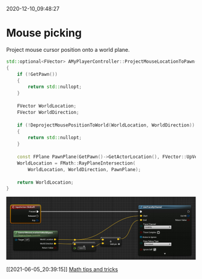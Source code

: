 2020-12-10_09:48:27

# Mouse picking


Project mouse cursor position onto a world plane.

```c++
std::optional<FVector> AMyPlayerController::ProjectMouseLocationToPawn() const
{
    if (!GetPawn())
    {
        return std::nullopt;
    }

    FVector WorldLocation;
    FVector WorldDirection;

    if (!DeprojectMousePositionToWorld(WorldLocation, WorldDirection))
    {
        return std::nullopt;
    }

    const FPlane PawnPlane(GetPawn()->GetActorLocation(), FVector::UpVector);
    WorldLocation = FMath::RayPlaneIntersection(
        WorldLocation, WorldDirection, PawnPlane);

    return WorldLocation;
}
```

![Graph_MouseClickLineTrace.jpg](Images/Graph_MouseClickLineTrace.jpg)

[[2021-06-05_20:39:15]] [Math tips and tricks](./Math%20tips%20and%20tricks.md)  
